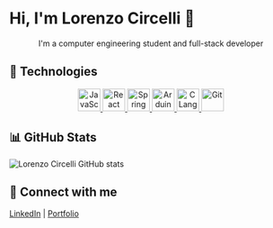 # Hi, I'm Lorenzo Circelli 👋

<p align="center">I'm a computer engineering student and full-stack developer</p>

## 🔧 Technologies

<p align="center">
  <a href="https://developer.mozilla.org/en-US/docs/Web/JavaScript" target="_blank">
    <img src="https://cdn.simpleicons.org/javascript/F7DF1E?logo=javascript&logoColor=black" alt="JavaScript" width="40" height="40"/>
  </a>
  <a href="https://react.dev" target="_blank">
    <img src="https://cdn.simpleicons.org/react/61DAFB?logo=react&logoColor=black" alt="React" width="40" height="40"/>
  </a>
  <a href="https://spring.io/" target="_blank">
    <img src="https://cdn.simpleicons.org/spring/6DB33F?logo=spring&logoColor=black" alt="Spring Boot" width="40" height="40"/>
  </a>
  <a href="https://www.arduino.cc/" target="_blank">
    <img src="https://cdn.simpleicons.org/arduino/00979D?logo=arduino&logoColor=white" alt="Arduino" width="40" height="40"/>
  </a>
  <a href="https://www.cprogramming.com/" target="_blank">
    <img src="https://cdn.simpleicons.org/c/00599C?logo=c&logoColor=white" alt="C Language" width="40" height="40"/>
  </a>
  <a href="https://git-scm.com/" target="_blank">
    <img src="https://cdn.simpleicons.org/git/F05032?logo=git&logoColor=white" alt="Git" width="40" height="40"/>
  </a>
</p>


## 📊 GitHub Stats
![Lorenzo Circelli GitHub stats](https://github-readme-stats.vercel.app/api?username=LORENZOCIRCELLI&show_icons=true)

## 🔗 Connect with me
[LinkedIn](https://linkedin.com/in/LORENZOCIRCELLI) | [Portfolio](https://lorenzocircelli.com.br)
